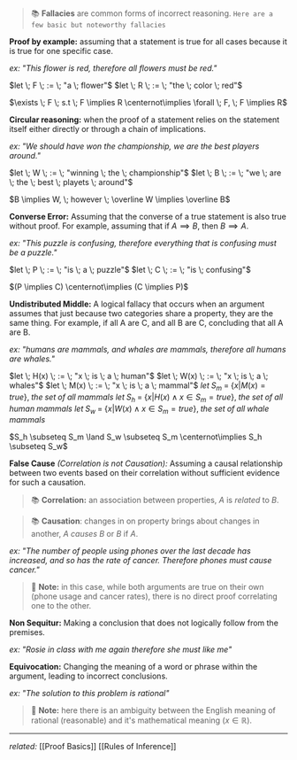 > 📚 **Fallacies** are common forms of incorrect reasoning.
`Here are a few basic but noteworthy fallacies`

**Proof by example:** assuming that a statement is true for all cases because it is true for one specific case.

*ex:*
	*"This flower is red, therefore all flowers must be red."*

$let \; F \; := \; "a \; flower"$
$let \; R \; := \; "the \; color \; red"$

$\exists \; F \; s.t \; F \implies R \centernot\implies \forall \; F, \; F \implies R$

**Circular reasoning:** when the proof of a statement relies on the statement itself either directly or through a chain of implications.

*ex:*
	 *"We should have won the championship, we are the best players around."*

$let \; W \; := \; "winning \; the \; championship"$
$let \; B \; := \; "we \; are \; the \; best \; playets \; around"$

$B \implies W, \; however \; \overline W \implies \overline B$

**Converse Error:** Assuming that the converse of a true statement is also true without proof. For example, assuming that if $A \implies B$, then $B \implies A$.

*ex:*
	*"This puzzle is confusing, therefore everything that is confusing must be a puzzle."*

$let \; P \; := \; "is \; a \; puzzle"$
$let \; C \; := \; "is \; confusing"$

$(P \implies C) \centernot\implies (C \implies P)$

**Undistributed Middle:** A logical fallacy that occurs when an argument assumes that just because two categories share a property, they are the same thing. For example, if all A are C, and all B are C, concluding that all A are B.

*ex:*
	*"humans are mammals, and whales are mammals, therefore all humans are whales."*

$let \; H(x) \; := \; "x \; is \; a \; human"$
$let \; W(x) \; := \; "x \; is \; a \; whales"$
$let \; M(x) \; := \; "x \; is \; a \; mammal"$
$let \; S_m \; = \; \{x | M(x) = true\}, \; the \; set \; of \; all\; mammals$
$let \; S_h \; = \; \{x | H(x) \land x \in S_m = true\}, \; the \; set \; of \; all\; human \; mammals$
$let \; S_w \; = \; \{x | W(x) \land x \in S_m = true\}, \; the \; set \; of \; all\; whale \; mammals$

$S_h \subseteq S_m \land S_w \subseteq S_m \centernot\implies S_h \subseteq S_w$

**False Cause** *(Correlation is not Causation):* Assuming a causal relationship between two events based on their correlation without sufficient evidence for such a causation.

> 📚 **Correlation:** an association between properties, $A$ is *related* to $B$.

> 📚 **Causation**: changes in on property brings about changes in another, $A$ *causes* $B$ or $B$ if $A$.

*ex:*
	*"The number of people using phones over the last decade has increased, and so has the rate of cancer. Therefore phones must cause cancer."*

> 📝 **Note:** in this case, while both arguments are true on their own (phone usage and cancer rates), there is no direct proof correlating one to the other.

**Non Sequitur:** Making a conclusion that does not logically follow from the premises.

*ex:*
	*"Rosie in class with me again therefore she must like me"*

**Equivocation:** Changing the meaning of a word or phrase within the argument, leading to incorrect conclusions.

*ex:*
	*"The solution to this problem is rational"*

> 📝 **Note:** here there is an ambiguity between the English meaning of rational (reasonable) and it's mathematical meaning ($x \in \mathbb R$).

---
*related:* [[Proof Basics]] [[Rules of Inference]]